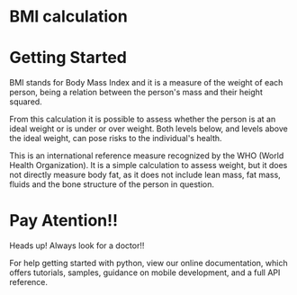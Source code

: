 # BMI calculation

# Getting Started

BMI stands for Body Mass Index and it is a measure of the weight of each person, being a relation between the person's mass and their height squared.

From this calculation it is possible to assess whether the person is at an ideal weight or is under or over weight. Both levels below, and levels above the ideal weight, can pose risks to the individual's health.

This is an international reference measure recognized by the WHO (World Health Organization). It is a simple calculation to assess weight, but it does not directly measure body fat, as it does not include lean mass, fat mass, fluids and the bone structure of the person in question.

# Pay Atention!!
Heads up! Always look for a doctor!!

For help getting started with python, view our online documentation, which offers tutorials, samples, guidance on mobile development, and a full API reference.



